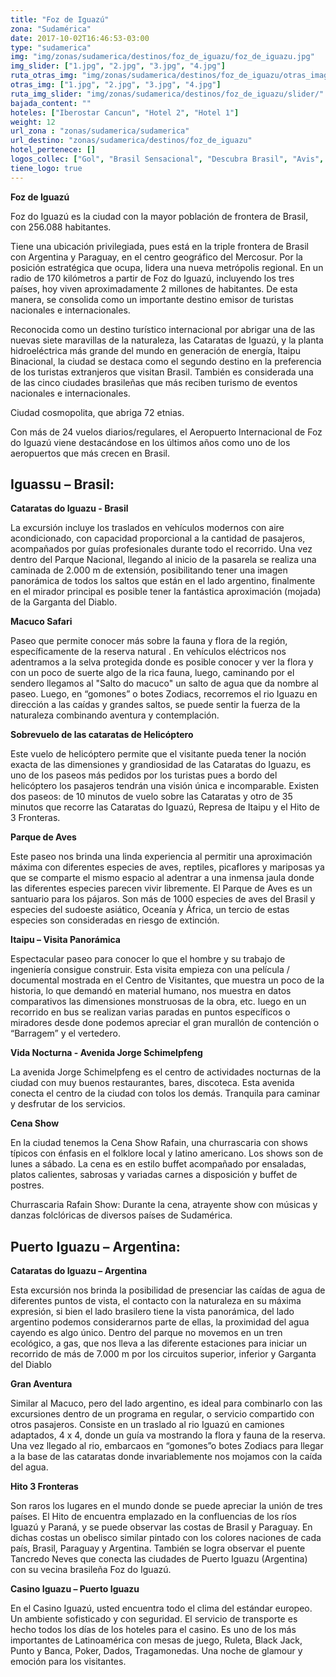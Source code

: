```yaml
---
title: "Foz de Iguazú"
zona: "Sudamérica"
date: 2017-10-02T16:46:53-03:00
type: "sudamerica"
img: "img/zonas/sudamerica/destinos/foz_de_iguazu/foz_de_iguazu.jpg"
img_slider: ["1.jpg", "2.jpg", "3.jpg", "4.jpg"]
ruta_otras_img: "img/zonas/sudamerica/destinos/foz_de_iguazu/otras_imagenes/"
otras_img: ["1.jpg", "2.jpg", "3.jpg", "4.jpg"]
ruta_img_slider: "img/zonas/sudamerica/destinos/foz_de_iguazu/slider/"
bajada_content: ""
hoteles: ["Iberostar Cancun", "Hotel 2", "Hotel 1"]
weight: 12
url_zona : "zonas/sudamerica/sudamerica"
url_destino: "zonas/sudamerica/destinos/foz_de_iguazu"
hotel_pertenece: []
logos_collec: ["Gol", "Brasil Sensacional", "Descubra Brasil", "Avis", "Assist Card"]
tiene_logo: true
---
```

**Foz de Iguazú**

Foz do Iguazú es la ciudad con la mayor población de frontera de Brasil, con 256.088 habitantes.

Tiene una ubicación privilegiada, pues está en la triple frontera de Brasil con Argentina y Paraguay, en el centro geográfico del Mercosur. Por la posición estratégica que ocupa, lidera una nueva metrópolis regional. En un radio de 170 kilómetros a partir de Foz do Iguazú, incluyendo los tres países, hoy viven aproximadamente 2 millones de habitantes. De esta manera, se consolida como un importante destino emisor de turistas nacionales e internacionales.

Reconocida como un destino turístico internacional por abrigar una de las nuevas siete maravillas de la naturaleza, las Cataratas de Iguazú, y la planta hidroeléctrica más grande del mundo en generación de energía, Itaipu Binacional, la ciudad se destaca como el segundo destino en la preferencia de los turistas extranjeros que visitan Brasil. También es considerada una de las cinco ciudades brasileñas que más reciben turismo de eventos nacionales e internacionales.

Ciudad cosmopolita, que abriga 72 etnias.

Con más de 24 vuelos diarios/regulares, el Aeropuerto Internacional de Foz do Iguazú viene destacándose en los últimos años como uno de los aeropuertos que más crecen en Brasil.

## Iguassu – Brasil:

**Cataratas do Iguazu - Brasil**

La excursión incluye los traslados en vehículos modernos con aire acondicionado, con capacidad proporcional a la cantidad de pasajeros, acompañados por guías profesionales durante todo el recorrido. Una vez dentro del Parque Nacional, llegando al inicio de la pasarela se realiza una caminada de 2.000 m de extensión, posibilitando tener una imagen panorámica de todos los saltos que están en el lado argentino, finalmente en el mirador principal es posible tener la fantástica aproximación (mojada) de la Garganta del Diablo.

**Macuco Safari**

Paseo que permite conocer más sobre la fauna y flora de la región, específicamente de la reserva natural . En vehículos eléctricos nos adentramos a la selva protegida donde es posible conocer y ver la flora y con un poco de suerte algo de la rica fauna, luego, caminando por el sendero llegamos al "Salto do macuco" un salto de agua que da nombre al paseo. Luego, en “gomones” o botes Zodiacs, recorremos el rio Iguazu en dirección a las caídas y grandes saltos, se puede sentir la fuerza de la naturaleza combinando aventura y contemplación.

**Sobrevuelo de las cataratas de Helicóptero**

Este vuelo de helicóptero permite que el visitante pueda tener la noción exacta de las dimensiones y grandiosidad de las Cataratas do Iguazu, es uno de los paseos más pedidos por los turistas pues a bordo del helicóptero los pasajeros tendrán una visión única e incomparable. Existen dos paseos: de 10 minutos de vuelo sobre las Cataratas y otro de 35 minutos que recorre las Cataratas do Iguazú, Represa de Itaipu y el Hito de 3 Fronteras.

**Parque de Aves**

Este paseo nos brinda una linda experiencia al permitir una aproximación máxima con diferentes especies de aves, reptiles, picaflores y mariposas ya que se comparte el mismo espacio al adentrar a una inmensa jaula donde las diferentes especies parecen vivir libremente. El Parque de Aves es un santuario para los pájaros. Son más de 1000 especies de aves del Brasil y especies del sudoeste asiático, Oceanía y África, un tercio de estas especies son consideradas en riesgo de extinción.

**Itaipu – Visita Panorámica**

Espectacular paseo para conocer lo que el hombre y su trabajo de ingeniería consigue construir. Esta visita empieza con una película / documental mostrada en el Centro de Visitantes, que muestra un poco de la historia, lo que demandó en material humano, nos muestra en datos comparativos las dimensiones monstruosas de la obra, etc. luego en un recorrido en bus se realizan varias paradas en puntos específicos o miradores desde done podemos apreciar el gran murallón de contención o “Barragem” y el vertedero.

**Vida Nocturna - Avenida Jorge Schimelpfeng**

La avenida Jorge Schimelpfeng es el centro de actividades nocturnas de la ciudad con muy buenos  restaurantes, bares, discoteca.
Esta avenida conecta el centro de la ciudad con tolos los demás. Tranquila para caminar y desfrutar de los servicios.

**Cena Show**

En la ciudad tenemos la Cena Show Rafain, una churrascaria con shows típicos con énfasis en el folklore local y latino americano.
Los shows son de lunes a sábado. La cena es en estilo buffet  acompañado por ensaladas, platos calientes, sabrosas y variadas carnes a disposición y buffet de postres.

Churrascaria Rafain Show: Durante la cena, atrayente show con músicas y danzas folclóricas de diversos países de Sudamérica.

## Puerto Iguazu – Argentina:

**Cataratas do Iguazu – Argentina**

Esta excursión nos brinda la posibilidad de presenciar las caídas de agua de diferentes puntos de vista, el contacto con la naturaleza en su máxima expresión, si bien el lado brasilero tiene la vista panorámica, del lado argentino podemos considerarnos parte de ellas, la proximidad del agua cayendo es algo único. Dentro del parque no movemos en un tren ecológico, a gas, que nos lleva a las diferente estaciones para iniciar un recorrido de más de 7.000 m por los circuitos superior, inferior y Garganta del Diablo

**Gran Aventura**

Similar al Macuco, pero del lado argentino, es ideal para combinarlo con las excursiones dentro de un programa en regular, o servicio compartido con otros pasajeros. Consiste en un traslado al rio Iguazú en camiones adaptados, 4 x 4, donde un guía va mostrando la flora y fauna de la reserva. Una vez llegado al rio, embarcaos en “gomones”o botes Zodiacs para llegar a la base de las cataratas donde invariablemente nos mojamos con la caída del agua.

**Hito 3 Fronteras**

Son raros los lugares en el mundo donde se puede apreciar la unión de tres países. El Hito de encuentra emplazado en la confluencias de los ríos Iguazú y Paraná, y se puede observar las costas de Brasil y Paraguay. En dichas costas un obelisco similar pintado con los colores naciones de cada país, Brasil, Paraguay y Argentina. También se logra observar el puente Tancredo Neves que conecta las ciudades de Puerto Iguazu (Argentina) con su vecina brasileña Foz do Iguazú.

**Casino Iguazu – Puerto Iguazu**

En el Casino Iguazú, usted encuentra todo el clima del estándar europeo. Un ambiente sofisticado y con seguridad. El servicio de transporte es hecho todos los días de los hoteles para el casino. Es uno de los más importantes de Latinoamérica con mesas de juego, Ruleta, Black Jack, Punto y Banca, Poker, Dados, Tragamonedas. Una noche de glamour y emoción para los visitantes.
